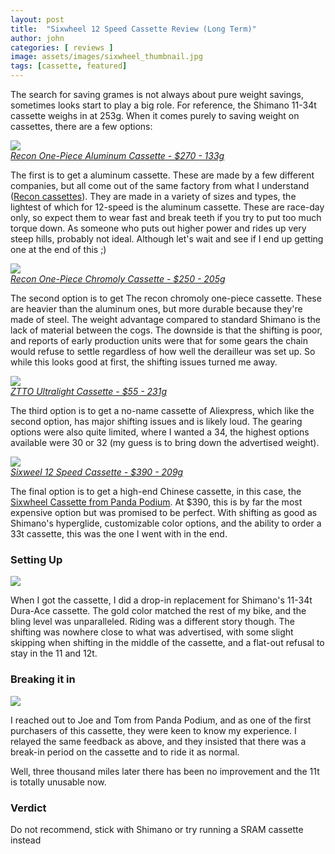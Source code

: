 ```yaml
---
layout: post
title:  "Sixwheel 12 Speed Cassette Review (Long Term)"
author: john
categories: [ reviews ]
image: assets/images/sixwheel_thumbnail.jpg
tags: [cassette, featured]
---
```


The search for saving grames is not always about pure weight savings, sometimes looks start to play a big role. For reference, the Shimano 11-34t cassette weighs in at 253g. When it comes purely to saving weight on cassettes, there are a few options: 

<a href="https://www.recon.bike/product_d.php?lang=en&tb=1&id=216"><img src="{{ site.baseurl }}/assets/images/recon-alu.png" style="display:block; margin-left: auto; margin-right: auto; max-height:300px;">
<i>Recon One-Piece Aluminum Cassette - $270 - 133g</i></a>

The first is to get a aluminum cassette. These are made by a few different companies, but all come out of the same factory from what I understand ([Recon cassettes](https://www.recon.bike)). They are made in a variety of sizes and types, the lightest of which for 12-speed is the aluminum cassette. These are race-day only, so expect them to wear fast and break teeth if you try to put too much torque down. As someone who puts out higher power and rides up very steep hills, probably not ideal. Although let's wait and see if I end up getting one at the end of this ;)

<a href="https://www.recon.bike/product_d.php?lang=en&tb=1&id=196"><img src="{{ site.baseurl }}/assets/images/recon-chromoly.gif" style="display:block; margin-left: auto; margin-right: auto; max-height:300px;">
<i>Recon One-Piece Chromoly Cassette - $250 - 205g</i></a>

The second option is to get The recon chromoly one-piece cassette. These are heavier than the aluminum ones, but more durable because they're made of steel. The weight advantage compared to standard Shimano is the lack of material between the cogs. The downside is that the shifting is poor, and reports of early production units were that for some gears the chain would refuse to settle regardless of how well the derailleur was set up. So while this looks good at first, the shifting issues turned me away.

<a href="https://www.aliexpress.us/item/3256804247510804.html"><img src="{{ site.baseurl }}/assets/images/ztto-cassette.jpg" style="display:block; margin-left: auto; margin-right: auto; max-height:300px;">
<i>ZTTO Ultralight Cassette - $55 - 231g</i></a>

The third option is to get a no-name cassette of Aliexpress, which like the second option, has major shifting issues and is likely loud. The gearing options were also quite limited, where I wanted a 34, the highest options available were 30 or 32 (my guess is to bring down the advertised weight).

<a href="https://www.pandapodium.cc/product/sixweel-12-speed-11-30t-11-33t-light-weight-road-cassette/"><img src="{{ site.baseurl }}/assets/images/sixwheel_cassette_product.jpg" style="display:block; margin-left: auto; margin-right: auto; max-height:300px;">
<i>Sixweel 12 Speed Cassette - $390 - 209g</i></a>

The final option is to get a high-end Chinese cassette, in this case, the [Sixwheel Cassette from Panda Podium](https://www.pandapodium.cc/product/sixweel-12-speed-11-30t-11-33t-light-weight-road-cassette/). At $390, this is by far the most expensive option but was promised to be perfect. With shifting as good as Shimano's hyperglide, customizable color options, and the ability to order a 33t cassette, this was the one I went with in the end.

### Setting Up

<img src="{{ site.baseurl }}/assets/images/sixwheel_weight.jpg" style="display:block; margin-left: auto; margin-right: auto; max-height:500px;">

When I got the cassette, I did a drop-in replacement for Shimano's 11-34t Dura-Ace cassette. The gold color matched the rest of my bike, and the bling level was unparalleled. Riding was a different story though. The shifting was nowhere close to what was advertised, with some slight skipping when shifting in the middle of the cassette, and a flat-out refusal to stay in the 11 and 12t.

### Breaking it in

<img src="{{ site.baseurl }}/assets/images/sixwheel_closeup.jpg" style="display:block; margin-left: auto; margin-right: auto; max-height:500px;">

I reached out to Joe and Tom from Panda Podium, and as one of the first purchasers of this cassette, they were keen to know my experience. I relayed the same feedback as above, and they insisted that there was a break-in period on the cassette and to ride it as normal. 

Well, three thousand miles later there has been no improvement and the 11t is totally unusable now. 

### Verdict

Do not recommend, stick with Shimano or try running a SRAM cassette instead